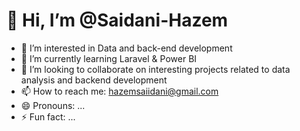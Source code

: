 # 👋 Hi, I’m @Saidani-Hazem
- 👀 I’m interested in Data and back-end development
- 🌱 I’m currently learning Laravel & Power BI
- 💞️ I’m looking to collaborate on interesting projects related to data analysis and backend development
- 📫 How to reach me: hazemsaiidani@gmail.com
- 😄 Pronouns: ...
- ⚡ Fun fact: ...


<!---
Saidani-Hazem/Saidani-Hazem is a ✨ special ✨ repository because its `README.md` (this file) appears on your GitHub profile.
You can click the Preview link to take a look at your changes.
--->
